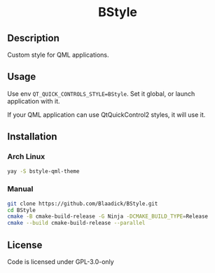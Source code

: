 <div align="center">
    <h1>BStyle</h1>
</div>

## Description
Custom style for QML applications.

## Usage
Use env `QT_QUICK_CONTROLS_STYLE=BStyle`. Set it global, or launch application with it.

If your QML application can use QtQuickControl2 styles, it will use it.

## Installation
### Arch Linux
```bash
yay -S bstyle-qml-theme
```

### Manual
```bash
git clone https://github.com/Blaadick/BStyle.git
cd BStyle
cmake -B cmake-build-release -G Ninja -DCMAKE_BUILD_TYPE=Release
cmake --build cmake-build-release --parallel
```

## License
Code is licensed under GPL-3.0-only
